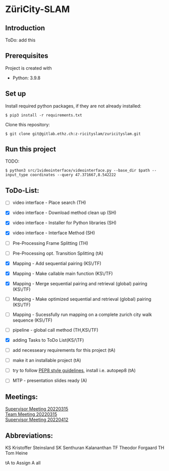# ZüriCity-SLAM
## Introduction
ToDo: add this

## Prerequisites
Project is created with 
* Python: 3.9.8

## Set up
Install required python packages, if they are not already installed:
```
$ pip3 install -r requirements.txt    
```

Clone this repository:
```
$ git clone git@gitlab.ethz.ch:z-ricityslam/zuricityslam.git
```

## Run this project
TODO:
```
$ python3 src/1videointerface/videointerface.py --base_dir $path --input_type coordinates --query 47.371667,8.542222
```

## ToDo-List:

- [ ] video interface - Place search (TH)
- [x] video interface - Download method clean up (SH)
- [x] video interface - Installer for Python libraries (SH)
- [x] video interface - Interface Method (SH)
- [ ] Pre-Processing Frame Splitting (TH)
- [ ] Pre-Processing opt. Transition Splitting (tA)
- [x] Mapping - Add sequential pairing (KS\\/TF)
- [x] Mapping - Make callable main function (KS\\/TF)
- [x] Mapping - Merge sequential pairing and retrieval (global) pairing (KS\\/TF)
- [ ] Mapping - Make optimized sequential and retrieval (global) pairing (KS\\/TF)
- [ ] Mapping - Sucessfully run mapping on a complete zurich city walk sequence (KS\\/TF)
- [ ] pipeline - global call method (TH,KS\\/TF)

- [x] adding Tasks to ToDo List(KS/\\TF)
- [ ] add necesseary requirements for this project (tA)
- [ ] make it an installable project (tA)
- [ ] try to follow [PEP8 style guidelines](https://peps.python.org/pep-0008/), install i.e. autopep8 (tA)
- [ ] MTP - presentation slides ready (A)

## Meetings:
[Supervisor Meeting 20220315](docu/meeting20220315.md)  
[Team Meeting 20220315](docu/teammeeting20220315.md)  
[Supervisor Meeting 20220412](docu/meeting20220412.md)

## Abbreviations:
KS Kristoffer Steinsland
SK Senthuran Kalananthan
TF Theodor Forgaard
TH Tom Heine

tA to Assign
A  all
